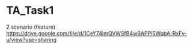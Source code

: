 # TA_Task1
2 scenario (feature) 
https://drive.google.com/file/d/1CeY74jmQVWSfB4wBAPPi5WqbA-RxFv-u/view?usp=sharing
